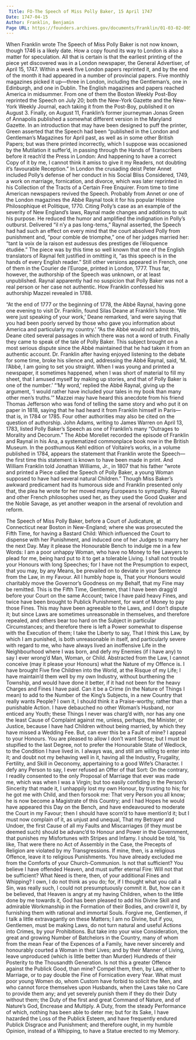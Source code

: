 ```yaml
---
 Title: FO-The Speech of Miss Polly Baker, 15 April 1747
Date: 1747-04-15
Author: Franklin, Benjamin
Page URL: https://founders.archives.gov/documents/Franklin/01-03-02-0057
---
```


When Franklin wrote The Speech of Miss Polly Baker is not now known, though 1746 is a likely date. How a copy found its way to London is also a matter for speculation. All that is certain is that the earliest printing of the piece yet discovered was in a London newspaper, the General Advertiser, of April 15, 1747. Within a week five London papers reprinted it, and by the end of the month it had appeared in a number of provincial papers. Five monthly magazines picked it up—three in London, including the Gentleman’s, one in Edinburgh, and one in Dublin. The English magazines and papers reached America in midsummer. From one of them the Boston Weekly Post-Boy reprinted the Speech on July 20; both the New-York Gazette and the New-York Weekly Journal, each taking it from the Post-Boy, published it on August 3. Finally, on August 11, Franklin’s former journeyman Jonas Green of Annapolis published a somewhat different version in the Maryland Gazette. In an introduction that may have been designed to puff the printer, Green asserted that the Speech had been “published in the London and Gentleman’s Magazines for April past, as well as in some other British Papers; but was there printed incorrectly, which I suppose was occasioned by the Mutilation it suffer’d, in passing through the Hands of Transcribers before it reach’d the Press in London: And happening to have a correct Copy of it by me, I cannot think it amiss to give it my Readers, not doubting it’s favourable Reception.”
In London the crusading deist Peter Annet included Polly’s defense of her conduct in his Social Bliss Considered, 1749, a work on marriage, fornication, and divorce, which was later reprinted in his Collection of the Tracts of a Certain Free Enquirer. From time to time American newspapers revived the Speech. Probably from Annet or one of the London magazines the Abbé Raynal took it for his popular Histoire Philosophique et Politique, 1770. Citing Polly’s case as an example of the severity of New England’s laws, Raynal made changes and additions to suit his purpose. He reduced the humor and amplified the indignation in Polly’s outburst. Delivered “il n’y a pas long-tems,” Raynal asserted, the Speech had had such an effect on every mind that the court absolved Polly from punishment and, “pour comble de triomphe,” one of her judges married her: “tant la voix de la raison est audessus des prestiges de l’éloquence étudiée.” The piece was by this time so well known that one of the English translators of Raynal felt justified in omitting it, “as this speech is in the hands of every English reader.” Still other versions appeared in French, one of them in the Courier de l’Europe, printed in London, 1777.
Thus far, however, the authorship of the Speech was unknown, or at least unpublished. Raynal apparently had no suspicion that Polly Baker was not a real person or her case not authentic. How Franklin confessed his authorship Mazzei revealed in 1788.

“At the end of 1777 or the beginning of 1778, the Abbé Raynal, having gone one evening to visit Dr. Franklin, found Silas Deane at Franklin’s house. ‘We were just speaking of your work,’ Deane remarked, ‘and were saying that you had been poorly served by those who gave you information about America and particularly my country.’
“As the Abbé would not admit this, Deane cited several passages in which there was not a word of truth. Finally they came to speak of the tale of Polly Baker. This subject brought on a most serious dispute since the Abbé maintained that he had taken it from an authentic account. Dr. Franklin after having enjoyed listening to the debate for some time, broke his silence and, addressing the Abbé Raynal, said, ‘M. l’Abbé, I am going to set you straight. When I was young and printed a newspaper, it sometimes happened, when I was short of material to fill my sheet, that I amused myself by making up stories, and that of Polly Baker is one of the number.’
“‘My word,’ replied the Abbé Raynal, giving up the argument, ‘I would rather have included your tales in my book than many other men’s truths.’”
Mazzei may have heard this anecdote from his friend Thomas Jefferson who was fond of telling the same story and who put it on paper in 1818, saying that he had heard it from Franklin himself in Paris—that is, in 1784 or 1785.
Four other authorities may also be cited on the question of authorship. John Adams, writing to James Warren on April 13, 1783, listed Polly Baker’s Speech as one of Franklin’s many “Outrages to Morality and Decorum.” The Abbé Morellet recorded the episode of Franklin and Raynal in his Ana, a systematized commonplace book now in the British Museum. In the posthumous Kehl edition of Voltaire’s works, in a volume published in 1784, appears the statement that Franklin wrote the Speech—the first time this statement is known to have been made in print. And William Franklin told Jonathan Williams, Jr., in 1807 that his father “wrote and printed a Piece called the Speech of Polly Baker, a young Woman supposed to have had several natural Children.”
Though Miss Baker’s awkward predicament had its humorous side and Franklin presented only that, the plea he wrote for her moved many Europeans to sympathy. Raynal and other French philosophes used her, as they used the Good Quaker and the Noble Savage, as yet another weapon in the arsenal of revolution and reform.
 
The Speech of Miss Polly Baker, before a Court of Judicature, at Connecticut near Boston in New-England; where she was prosecuted the Fifth Time, for having a Bastard Child: Which influenced the Court to dispense with her Punishment, and induced one of her Judges to marry her the next Day.
May it please the Honourable Bench to indulge me in a few Words: I am a poor unhappy Woman, who have no Money to fee Lawyers to plead for me, being hard put to it to get a tolerable Living. I shall not trouble your Honours with long Speeches; for I have not the Presumption to expect, that you may, by any Means, be prevailed on to deviate in your Sentence from the Law, in my Favour. All I humbly hope is, That your Honours would charitably move the Governor’s Goodness on my Behalf, that my Fine may be remitted. This is the Fifth Time, Gentlemen, that I have been dragg’d before your Court on the same Account; twice I have paid heavy Fines, and twice have been brought to Publick Punishment, for want of Money to pay those Fines. This may have been agreeable to the Laws, and I don’t dispute it; but since Laws are sometimes unreasonable in themselves, and therefore repealed, and others bear too hard on the Subject in particular Circumstances; and therefore there is left a Power somewhat to dispense with the Execution of them; I take the Liberty to say, That I think this Law, by which I am punished, is both unreasonable in itself, and particularly severe with regard to me, who have always lived an inoffensive Life in the Neighbourhood where I was born, and defy my Enemies (if I have any) to say I ever wrong’d Man, Woman, or Child. Abstracted from the Law, I cannot conceive (may it please your Honours) what the Nature of my Offence is. I have brought Five fine Children into the World, at the Risque of my Life; I have maintain’d them well by my own Industry, without burthening the Township, and would have done it better, if it had not been for the heavy Charges and Fines I have paid. Can it be a Crime (in the Nature of Things I mean) to add to the Number of the King’s Subjects, in a new Country that really wants People? I own it, I should think it a Praise-worthy, rather than a punishable Action. I have debauched no other Woman’s Husband, nor enticed any Youth; these Things I never was charg’d with, nor has any one the least Cause of Complaint against me, unless, perhaps, the Minister, or Justice, because I have had Children without being married, by which they have missed a Wedding Fee. But, can ever this be a Fault of mine? I appeal to your Honours. You are pleased to allow I don’t want Sense; but I must be stupified to the last Degree, not to prefer the Honourable State of Wedlock, to the Condition I have lived in. I always was, and still am willing to enter into it; and doubt not my behaving well in it, having all the Industry, Frugality, Fertility, and Skill in Oeconomy, appertaining to a good Wife’s Character. I defy any Person to say, I ever refused an Offer of that Sort: On the contrary, I readily consented to the only Proposal of Marriage that ever was made me, which was when I was a Virgin; but too easily confiding in the Person’s Sincerity that made it, I unhappily lost my own Honour, by trusting to his; for he got me with Child, and then forsook me: That very Person you all know; he is now become a Magistrate of this Country; and I had Hopes he would have appeared this Day on the Bench, and have endeavoured to moderate the Court in my Favour; then I should have scorn’d to have mention’d it; but I must now complain of it, as unjust and unequal, That my Betrayer and Undoer, the first Cause of all my Faults and Miscarriages (if they must be deemed such) should be advanc’d to Honour and Power in the Government, that punishes my Misfortunes with Stripes and Infamy. I should be told, ’tis like, That were there no Act of Assembly in the Case, the Precepts of Religion are violated by my Transgressions. If mine, then, is a religious Offence, leave it to religious Punishments. You have already excluded me from the Comforts of your Church-Communion. Is not that sufficient? You believe I have offended Heaven, and must suffer eternal Fire: Will not that be sufficient? What Need is there, then, of your additional Fines and Whipping? I own, I do not think as you do; for, if I thought what you call a Sin, was really such, I could not presumptuously commit it. But, how can it be believed, that Heaven is angry at my having Children, when to the little done by me towards it, God has been pleased to add his Divine Skill and admirable Workmanship in the Formation of their Bodies, and crown’d it, by furnishing them with rational and immortal Souls. Forgive me, Gentlemen, if I talk a little extravagantly on these Matters; I am no Divine, but if you, Gentlemen, must be making Laws, do not turn natural and useful Actions into Crimes, by your Prohibitions. But take into your wise Consideration, the great and growing Number of Batchelors in the Country, many of whom from the mean Fear of the Expences of a Family, have never sincerely and honourably courted a Woman in their Lives; and by their Manner of Living, leave unproduced (which is little better than Murder) Hundreds of their Posterity to the Thousandth Generation. Is not this a greater Offence against the Publick Good, than mine? Compel them, then, by Law, either to Marriage, or to pay double the Fine of Fornication every Year. What must poor young Women do, whom Custom have forbid to solicit the Men, and who cannot force themselves upon Husbands, when the Laws take no Care to provide them any; and yet severely punish them if they do their Duty without them; the Duty of the first and great Command of Nature, and of Nature’s God, Encrease and Multiply. A Duty, from the steady Performance of which, nothing has been able to deter me; but for its Sake, I have hazarded the Loss of the Publick Esteem, and have frequently endured Publick Disgrace and Punishment; and therefore ought, in my humble Opinion, instead of a Whipping, to have a Statue erected to my Memory.

